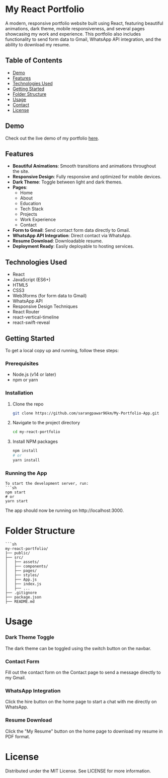 # My React Portfolio

A modern, responsive portfolio website built using React, featuring beautiful animations, dark theme, mobile responsiveness, and several pages showcasing my work and experience. This portfolio also includes functionality to send form data to Gmail, WhatsApp API integration, and the ability to download my resume.

## Table of Contents

- [Demo](#demo)
- [Features](#features)
- [Technologies Used](#technologies-used)
- [Getting Started](#getting-started)
- [Folder Structure](#folder-structure)
- [Usage](#usage)
- [Contact](#contact)
- [License](#license)

## Demo

Check out the live demo of my portfolio [here](https://my-portfolio-app-xi.vercel.app/).

## Features

- **Beautiful Animations**: Smooth transitions and animations throughout the site.
- **Responsive Design**: Fully responsive and optimized for mobile devices.
- **Dark Theme**: Toggle between light and dark themes.
- **Pages**:
  - Home
  - About
  - Education
  - Tech Stack
  - Projects
  - Work Experience
  - Contact
- **Form to Gmail**: Send contact form data directly to Gmail.
- **WhatsApp API Integration**: Direct contact via WhatsApp.
- **Resume Download**: Downloadable resume.
- **Deployment Ready**: Easily deployable to hosting services.

## Technologies Used

- React
- JavaScript (ES6+)
- HTML5
- CSS3
- Web3forms (for form data to Gmail)
- WhatsApp API
- Responsive Design Techniques
- React Router
- react-vertical-timeline
- react-swift-reveal

## Getting Started

To get a local copy up and running, follow these steps:

### Prerequisites

- Node.js (v14 or later)
- npm or yarn

### Installation

1. Clone the repo
   ```sh
   git clone https://github.com/sarangpawar96km/My-Portfolio-App.git
2. Navigate to the project directory
   ```sh
   cd my-react-portfolio
3. Install NPM packages
   ```sh
   npm install
   # or
   yarn install

### Running the App
    To start the development server, run:
    ```sh
    npm start
    # or
    yarn start

The app should now be running on http://localhost:3000.

# Folder Structure
    ```sh
    my-react-portfolio/
    ├── public/
    ├── src/
    │   ├── assets/
    │   ├── components/
    │   ├── pages/
    │   ├── styles/
    │   ├── App.js
    │   ├── index.js
    │   ├── ...
    ├── .gitignore
    ├── package.json
    ├── README.md

# Usage
  ### Dark Theme Toggle
  The dark theme can be toggled using the switch button on the navbar.
  ### Contact Form
  Fill out the contact form on the Contact page to send a message directly to my Gmail.
  ### WhatsApp Integration
  Click the hire button on the home page to start a chat with me directly on WhatsApp.
  ### Resume Download
  Click the "My Resume" button on the home page to download my resume in PDF 
  format.
# License
  Distributed under the MIT License. See LICENSE for more information.
